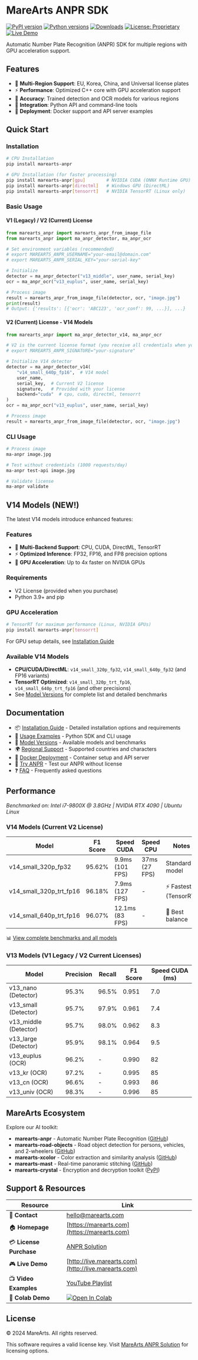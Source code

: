 # MareArts ANPR SDK

[![PyPI version](https://badge.fury.io/py/marearts-anpr.svg)](https://badge.fury.io/py/marearts-anpr)
[![Python versions](https://img.shields.io/pypi/pyversions/marearts-anpr.svg)](https://pypi.org/project/marearts-anpr/)
[![Downloads](https://pepy.tech/badge/marearts-anpr)](https://pepy.tech/project/marearts-anpr)
[![License: Proprietary](https://img.shields.io/badge/License-Proprietary-red.svg)](https://study.marearts.com/p/anpr-lpr-solution.html)
[![Live Demo](https://img.shields.io/badge/demo-live-brightgreen.svg)](http://live.marearts.com)

Automatic Number Plate Recognition (ANPR) SDK for multiple regions with GPU acceleration support.

## Features

- 🚗 **Multi-Region Support**: EU, Korea, China, and Universal license plates
- ⚡ **Performance**: Optimized C++ core with GPU acceleration support
- 🎯 **Accuracy**: Trained detection and OCR models for various regions
- 🔧 **Integration**: Python API and command-line tools
- 🐳 **Deployment**: Docker support and API server examples

## Quick Start

### Installation

```bash
# CPU Installation
pip install marearts-anpr

# GPU Installation (for faster processing)
pip install marearts-anpr[gpu]        # NVIDIA CUDA (ONNX Runtime GPU)
pip install marearts-anpr[directml]   # Windows GPU (DirectML)
pip install marearts-anpr[tensorrt]   # NVIDIA TensorRT (Linux only)
```

### Basic Usage

#### V1 (Legacy) / V2 (Current) License
```python
from marearts_anpr import marearts_anpr_from_image_file
from marearts_anpr import ma_anpr_detector, ma_anpr_ocr

# Set environment variables (recommended)
# export MAREARTS_ANPR_USERNAME="your-email@domain.com"
# export MAREARTS_ANPR_SERIAL_KEY="your-serial-key"

# Initialize
detector = ma_anpr_detector("v13_middle", user_name, serial_key)
ocr = ma_anpr_ocr("v13_euplus", user_name, serial_key)

# Process image
result = marearts_anpr_from_image_file(detector, ocr, "image.jpg")
print(result)
# Output: {'results': [{'ocr': 'ABC123', 'ocr_conf': 99, ...}], ...}
```

#### V2 (Current) License - V14 Models
```python
from marearts_anpr import ma_anpr_detector_v14, ma_anpr_ocr

# V2 is the current license format (you receive all credentials when you purchase)
# export MAREARTS_ANPR_SIGNATURE="your-signature"

# Initialize V14 detector
detector = ma_anpr_detector_v14(
    "v14_small_640p_fp16",  # V14 model
    user_name,
    serial_key,  # Current V2 license
    signature,   # Provided with your license
    backend="cuda"  # cpu, cuda, directml, tensorrt
)
ocr = ma_anpr_ocr("v13_euplus", user_name, serial_key)

# Process image
result = marearts_anpr_from_image_file(detector, ocr, "image.jpg")
```

### CLI Usage

```bash
# Process image
ma-anpr image.jpg

# Test without credentials (1000 requests/day)
ma-anpr test-api image.jpg

# Validate license
ma-anpr validate
```

## V14 Models (NEW!)

The latest V14 models introduce enhanced features:

### Features
- 🎯 **Multi-Backend Support**: CPU, CUDA, DirectML, TensorRT
- ⚡ **Optimized Inference**: FP32, FP16, and FP8 precision options
- 🚀 **GPU Acceleration**: Up to 4x faster on NVIDIA GPUs

### Requirements
- V2 License (provided when you purchase)
- Python 3.9+ and pip

### GPU Acceleration

```bash
# TensorRT for maximum performance (Linux, NVIDIA GPUs)
pip install marearts-anpr[tensorrt]
```

For GPU setup details, see [Installation Guide](docs/installation.md)

### Available V14 Models
- **CPU/CUDA/DirectML**: `v14_small_320p_fp32`, `v14_small_640p_fp32` (and FP16 variants)
- **TensorRT Optimized**: `v14_small_320p_trt_fp16`, `v14_small_640p_trt_fp16` (and other precisions)
- See [Model Versions](docs/models.md) for complete list and detailed benchmarks

## Documentation

- 📦 [Installation Guide](docs/installation.md) - Detailed installation options and requirements
- 🔧 [Usage Examples](docs/usage.md) - Python SDK and CLI usage
- 🚀 [Model Versions](docs/models.md) - Available models and benchmarks
- 🌍 [Regional Support](docs/regional-support.md) - Supported countries and characters
- 🐳 [Docker Deployment](docs/docker.md) - Container setup and API server
- 🧪 [Try ANPR](docs/api-testing.md) - Test our ANPR without license
- ❓ [FAQ](docs/faq.md) - Frequently asked questions

## Performance

*Benchmarked on: Intel i7-9800X @ 3.8GHz | NVIDIA RTX 4090 | Ubuntu Linux*

### V14 Models (Current V2 License)
| Model | F1 Score | Speed CUDA | Speed CPU | Notes |
|-------|----------|------------|-----------|-------|
| v14_small_320p_fp32 | 95.62% | 9.9ms (101 FPS) | 37ms (27 FPS) | Standard model |
| v14_small_320p_trt_fp16 | 96.18% | 7.9ms (127 FPS) | - | ⚡ Fastest (TensorRT) |
| v14_small_640p_trt_fp16 | 96.07% | 12.1ms (83 FPS) | - | 🎯 Best balance |

📊 [View complete benchmarks and all models](docs/models.md)

### V13 Models (V1 Legacy / V2 Current Licenses)
| Model | Precision | Recall | F1 Score | Speed CUDA (ms) |
|-------|-----------|---------|----------|-----------------|
| v13_nano (Detector) | 95.3% | 96.5% | 0.951 | 7.0 |
| v13_small (Detector) | 95.7% | 97.9% | 0.961 | 7.4 |
| v13_middle (Detector) | 95.7% | 98.0% | 0.962 | 8.3 |
| v13_large (Detector) | 95.9% | 98.1% | 0.964 | 9.5 |
| v13_euplus (OCR) | 96.2% | - | 0.990 | 82 |
| v13_kr (OCR) | 97.2% | - | 0.995 | 85 |
| v13_cn (OCR) | 96.6% | - | 0.993 | 86 |
| v13_univ (OCR) | 98.3% | - | 0.996 | 85 |

## MareArts Ecosystem

Explore our AI toolkit:

- **marearts-anpr** - Automatic Number Plate Recognition ([GitHub](https://github.com/MareArts/MareArts-ANPR))
- **marearts-road-objects** - Road object detection for persons, vehicles, and 2-wheelers ([GitHub](https://github.com/MareArts/MareArts-Road-Objects))
- **marearts-xcolor** - Color extraction and similarity analysis ([GitHub](https://github.com/MareArts/MareArts-Xcolor))
- **marearts-mast** - Real-time panoramic stitching ([GitHub](https://github.com/MareArts/MareArts-MAST))
- **marearts-crystal** - Encryption and decryption toolkit ([PyPI](https://pypi.org/project/marearts-crystal/))

## Support & Resources

| Resource | Link |
|----------|------|
| 📧 **Contact** | [hello@marearts.com](mailto:hello@marearts.com) |
| 🏠 **Homepage** | [https://marearts.com](https://marearts.com) |
| 💳 **License Purchase** | [ANPR Solution](https://study.marearts.com/p/anpr-lpr-solution.html) |
| 🎮 **Live Demo** | [http://live.marearts.com](http://live.marearts.com) |
| 📺 **Video Examples** | [YouTube Playlist](https://www.youtube.com/playlist?list=PLvX6vpRszMkxJBJf4EjQ5VCnmkjfE59-J) |
| 🧪 **Colab Demo** | [![Open In Colab](https://colab.research.google.com/assets/colab-badge.svg)](https://colab.research.google.com/drive/1zZlueTZ1Le73yOQ3mdJFONxcebKyCgr-?usp=sharing) |

## License

© 2024 MareArts. All rights reserved.

This software requires a valid license key. Visit [MareArts ANPR Solution](https://study.marearts.com/p/anpr-lpr-solution.html) for licensing options.